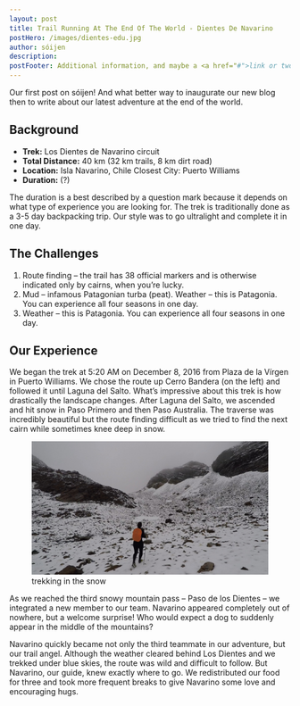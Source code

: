```yaml
---
layout: post
title: Trail Running At The End Of The World - Dientes De Navarino
postHero: /images/dientes-edu.jpg
author: sóijen
description: 
postFooter: Additional information, and maybe a <a href="#">link or two</a>
---
```

Our first post on sóijen! And what better way to inaugurate our new blog then to write about our latest adventure at the end of the world.

<h2>Background</h2>
<ul class="post-stats bullets">
<li><strong>Trek:</strong> Los Dientes de Navarino circuit</li>
<li><strong>Total Distance:</strong> 40 km (32 km trails, 8 km dirt road)</li>
<li><strong>Location:</strong> Isla Navarino, Chile
Closest City: Puerto Williams</li>
<li><strong>Duration:</strong> (?)</li>
</ul>

The duration is a best described by a question mark because it depends on what type of experience you are looking for. The trek is traditionally done as a 3-5 day backpacking trip. Our style was to go ultralight and complete it in one day.

<h2>The Challenges</h2>
<ol>
<li>Route finding – the trail has 38 official markers and is otherwise indicated only by cairns, when you’re lucky.</li>
<li>Mud – infamous Patagonian turba (peat).
Weather – this is Patagonia. You can experience all four seasons in one day.</li>
<li>Weather – this is Patagonia. You can experience all four seasons in one day.</li>
</ol>

<h2>Our Experience</h2>

We began the trek at 5:20 AM on December 8, 2016 from Plaza de la Vírgen in Puerto Williams. We chose the route up Cerro Bandera (on the left) and followed it until Laguna del Salto. What’s impressive about this trek is how drastically the landscape changes. After Laguna del Salto, we ascended and hit snow in Paso Primero and then Paso Australia. The traverse was incredibly beautiful but the route finding difficult as we tried to find the next cairn while sometimes knee deep in snow.

<figure class="figure">
  <img class="image" src="/images/contact-us.jpg"
      alt="trekking in the snow">
     <figcaption class="img-caption">trekking in the snow </figcaption>
</figure>

As we reached the third snowy mountain pass – Paso de los Dientes – we integrated a new member to our team. Navarino appeared completely out of nowhere, but a welcome surprise! Who would expect a dog to suddenly appear in the middle of the mountains?

Navarino quickly became not only the third teammate in our adventure, but our trail angel. Although the weather cleared behind Los Dientes and we trekked under blue skies, the route was wild and difficult to follow. But Navarino, our guide, knew exactly where to go. We redistributed our food for three and took more frequent breaks to give Navarino some love and encouraging hugs.
